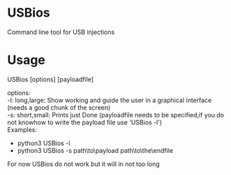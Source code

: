 # USBios
Command line tool for USB injections
# Usage
 USBios \[options\] \[payloadfile\]

options:\
      -l: long,large: Show working and guide the user in a graphical interface (needs a good chunk of the screen)\
      -s: short,small: Prints just Done (payloadfile needs to be specified,if you do not knowhow to write the payload file use 'USBios -l')\
Examples:
- python3 USBios -l
- python3 USBios -s path\to\payload path\to\the\endfile


For now USBios do not work but it will in not too long
